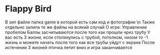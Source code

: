 # Flappy Bird
В зип файле папка game в которой есть сам код и фотографии \n
Также отдельно залила те же файлы на всякий случай
О игре:
Управление пробелом
Баллы засчитываются после того как прошли чрез трубу
У вас есть 3 жизни, если столкнулись с трубой, потолком, низом то -1 жизнь и можете начать после того как все трубы уйдут с экрана
После истечении 3 жизней птичка летит вниз и игра заканчивается
